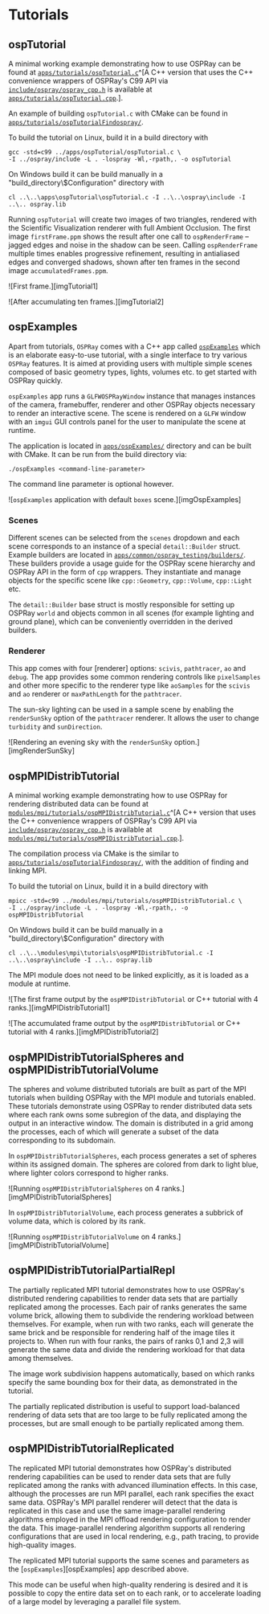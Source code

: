 Tutorials
=========

ospTutorial
-----------

A minimal working example demonstrating how to use OSPRay can be found
at
[`apps/tutorials/ospTutorial.c`](https://github.com/RenderKit/ospray/blob/master/apps/ospTutorial/ospTutorial.c)^[A
C++ version that uses the C++ convenience wrappers of OSPRay's C99 API
via
[`include/ospray/ospray_cpp.h`](https://github.com/RenderKit/ospray/blob/master/ospray/include/ospray/ospray_cpp.h)
is available at
[`apps/tutorials/ospTutorial.cpp`](https://github.com/RenderKit/ospray/blob/master/apps/ospTutorial/ospTutorial.cpp).].

An example of building `ospTutorial.c` with CMake can be found in
[`apps/tutorials/ospTutorialFindospray/`](https://github.com/RenderKit/ospray/tree/master/apps/ospTutorial/ospTutorialFindospray).

To build the tutorial on Linux, build it in a build directory with

    gcc -std=c99 ../apps/ospTutorial/ospTutorial.c \
    -I ../ospray/include -L . -lospray -Wl,-rpath,. -o ospTutorial

On Windows build it can be build manually in a
"build_directory\\$Configuration" directory with

    cl ..\..\apps\ospTutorial\ospTutorial.c -I ..\..\ospray\include -I ..\.. ospray.lib

Running `ospTutorial` will create two images of two triangles, rendered
with the Scientific Visualization renderer with full Ambient Occlusion.
The first image `firstFrame.ppm` shows the result after one call to
`ospRenderFrame` – jagged edges and noise in the shadow can be seen.
Calling `ospRenderFrame` multiple times enables progressive refinement,
resulting in antialiased edges and converged shadows, shown after ten
frames in the second image `accumulatedFrames.ppm`.

![First frame.][imgTutorial1]

![After accumulating ten frames.][imgTutorial2]


ospExamples
-----------

Apart from tutorials, `OSPRay` comes with a C++ app called
[`ospExamples`](https://github.com/RenderKit/ospray/tree/master/apps/ospExamples)
which is an elaborate easy-to-use tutorial, with a single interface to
try various `OSPRay` features. It is aimed at providing users with
multiple simple scenes composed of basic geometry types, lights, volumes
etc. to get started with OSPRay quickly.

`ospExamples` app runs a `GLFWOSPRayWindow` instance that manages
instances of the camera, framebuffer, renderer and other OSPRay objects
necessary to render an interactive scene. The scene is rendered on a
`GLFW` window with an `imgui` GUI controls panel for the user to
manipulate the scene at runtime.

The application is located in
[`apps/ospExamples/`](https://github.com/RenderKit/ospray/tree/master/apps/ospExamples)
directory and can be built with CMake. It can be run from the build
directory via:
```
./ospExamples <command-line-parameter>
```
The command line parameter is optional however.

![`ospExamples` application with default `boxes` scene.][imgOspExamples]

### Scenes

Different scenes can be selected from the `scenes` dropdown and each
scene corresponds to an instance of a special `detail::Builder` struct.
Example builders are located in
[`apps/common/ospray_testing/builders/`](https://github.com/RenderKit/ospray/tree/master/apps/common/ospray_testing/builders).
These builders provide a usage guide for the OSPRay scene hierarchy and
OSPRay API in the form of `cpp` wrappers. They instantiate and manage
objects for the specific scene like `cpp::Geometry`, `cpp::Volume`,
`cpp::Light` etc.

The `detail::Builder` base struct is mostly responsible for setting up
OSPRay `world` and objects common in all scenes (for example lighting
and ground plane), which can be conveniently overridden in the derived
builders.


### Renderer

This app comes with four [renderer] options: `scivis`, `pathtracer`,
`ao` and `debug`. The app provides some common rendering controls like
`pixelSamples` and other more specific to the renderer type like
`aoSamples` for the `scivis` and `ao` renderer or `maxPathLength` for
the `pathtracer`.

The sun-sky lighting can be used in a sample scene by enabling the
`renderSunSky` option of the `pathtracer` renderer. It allows the user
to change `turbidity` and `sunDirection`. 

![Rendering an evening sky with the `renderSunSky` option.][imgRenderSunSky]


ospMPIDistribTutorial
---------------------

A minimal working example demonstrating how to use OSPRay for rendering
distributed data can be found at
[`modules/mpi/tutorials/ospMPIDistribTutorial.c`](https://github.com/RenderKit/ospray/blob/master/modules/mpi/tutorials/ospMPIDistribTutorial.c)^[A
C++ version that uses the C++ convenience wrappers of OSPRay's C99 API
via
[`include/ospray/ospray_cpp.h`](https://github.com/RenderKit/ospray/blob/master/ospray/include/ospray/ospray_cpp.h)
is available at
[`modules/mpi/tutorials/ospMPIDistribTutorial.cpp`](https://github.com/RenderKit/ospray/blob/master/modules/mpi/tutorials/ospMPIDistribTutorial.cpp).].

The compilation process via CMake is the similar to
[`apps/tutorials/ospTutorialFindospray/`](https://github.com/RenderKit/ospray/tree/master/apps/ospTutorial/ospTutorialFindospray),
with the addition of finding and linking MPI.

To build the tutorial on Linux, build it in a build directory with

    mpicc -std=c99 ../modules/mpi/tutorials/ospMPIDistribTutorial.c \
    -I ../ospray/include -L . -lospray -Wl,-rpath,. -o ospMPIDistribTutorial

On Windows build it can be build manually in a
"build_directory\\$Configuration" directory with

    cl ..\..\modules\mpi\tutorials\ospMPIDistribTutorial.c -I ..\..\ospray\include -I ..\.. ospray.lib

The MPI module does not need to be linked explicitly, as it is loaded as
a module at runtime.

![The first frame output by the `ospMPIDistribTutorial` or C++ tutorial
with 4 ranks.][imgMPIDistribTutorial1]

![The accumulated frame output by the `ospMPIDistribTutorial` or C++
tutorial with 4 ranks.][imgMPIDistribTutorial2]


ospMPIDistribTutorialSpheres and ospMPIDistribTutorialVolume
------------------------------------------------------------

The spheres and volume distributed tutorials are built as part of the
MPI tutorials when building OSPRay with the MPI module and tutorials
enabled. These tutorials demonstrate using OSPRay to render distributed
data sets where each rank owns some subregion of the data, and
displaying the output in an interactive window. The domain is
distributed in a grid among the processes, each of which will generate a
subset of the data corresponding to its subdomain.

In `ospMPIDistribTutorialSpheres`, each process generates a set of
spheres within its assigned domain. The spheres are colored from dark to
light blue, where lighter colors correspond to higher ranks.

![Running `ospMPIDistribTutorialSpheres` on 4
ranks.][imgMPIDistribTutorialSpheres]

In `ospMPIDistribTutorialVolume`, each process generates a subbrick of
volume data, which is colored by its rank.

![Running `ospMPIDistribTutorialVolume` on 4
ranks.][imgMPIDistribTutorialVolume]

ospMPIDistribTutorialPartialRepl
--------------------------------

The partially replicated MPI tutorial demonstrates how to use OSPRay's
distributed rendering capabilities to render data sets that are
partially replicated among the processes. Each pair of ranks generates
the same volume brick, allowing them to subdivide the rendering workload
between themselves. For example, when run with two ranks, each will
generate the same brick and be responsible for rendering half of the
image tiles it projects to. When run with four ranks, the pairs of ranks
0,1 and 2,3 will generate the same data and divide the rendering
workload for that data among themselves.

The image work subdivision happens automatically, based on which ranks
specify the same bounding box for their data, as demonstrated in
the tutorial.

The partially replicated distribution is useful to support load-balanced
rendering of data sets that are too large to be fully replicated among
the processes, but are small enough to be partially replicated among
them.

ospMPIDistribTutorialReplicated
-------------------------------

The replicated MPI tutorial demonstrates how OSPRay's distributed
rendering capabilities can be used to render data sets that are fully
replicated among the ranks with advanced illumination effects. In this
case, although the processes are run MPI parallel, each rank specifies
the exact same data. OSPRay's MPI parallel renderer will detect that the
data is replicated in this case and use the same image-parallel
rendering algorithms employed in the MPI offload rendering configuration
to render the data. This image-parallel rendering algorithm supports
all rendering configurations that are used in local rendering, e.g.,
path tracing, to provide high-quality images.

The replicated MPI tutorial supports the same scenes and parameters
as the [`ospExamples`][ospExamples] app described above.

This mode can be useful when high-quality rendering is desired and it is
possible to copy the entire data set on to each rank, or to accelerate
loading of a large model by leveraging a parallel file system.

